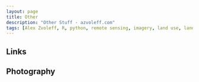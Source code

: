 ```yaml
---
layout: page
title: Other
description: "Other Stuff - azvoleff.com"
tags: [Alex Zvoleff, R, python, remote sensing, imagery, land use, land cover, conservation, forest, human, social, survey, statistics, spatial]
---
```


## Links

## Photography
